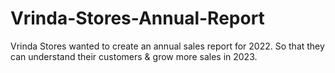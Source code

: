 # Vrinda-Stores-Annual-Report
Vrinda Stores wanted to create an annual sales report for 2022. So that they can understand their customers & grow more sales in 2023.
